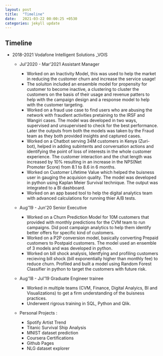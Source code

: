 ```yaml
---
layout: post
title:  "Timeline"
date:   2021-03-22 00:00:25 +0530
categories: jekyll update
---
```



## Timeline

- 2018-2021 Vodafone Intelligent Solutions _VOIS
  - Jul'2020 - Mar'2021 Assistant Manager   
    - Worked on an Inactivity Model, this was used to help the market in reducing the customer churn and increase the service usage! 
    - The soluiton included an ensemble model for propensity for customer to become inactive, a clustering to cluster the customers on the basis of their usage and revenue patters to help with the campaign design and a response model to help with the customer targeting. 
    - Worked on a fraud use case to find users who are abusing the network with fraudlent activities pretaining to the IRSF and Wangiri cases. The model was developed in two ways, supervised and unsupervised to check for the best performance. Later the outputs from both the models was taken by the Fraud team as they both provided insights and captured cases.
    - Worked on a Chatbot serving 34M customers in Kenya (Zuri-bot), helped in adding subintents and conversation actions and identifying the point of loss of interests in the whole customer experience. The customer interaction and the chat length was increased by 10% resulting in an increase in the NPS(Net Promoter Score) from 8.1 to 8.6 in 6 months.
    - Worked on Customer Lifetime Value which helped the buisness user in gauging the acquision quality. The model was developed in python using Kaplan Meier Survival technique. The output was integrated to a BI dashboard. 
    - Worked on an app based tool to help the digital analytics team with advanced calculations for running thier A/B tests.
  - Aug'19 - Jun'20 Senior Executive
    - Worked on a Churn Prediction Model for 10M customers that provided with monthly predictions for the CVM team to run campaigns. Did post campaign analytics to help them identify better offers for specific kind of customers.
    - Worked on a P2P conversion model, basically converting Prepaid customers to Postpaid customers. The model used an ensemble of 3 models and was developed in python.
    - Worked on bill shock analysis, Identfying and profiling customers recieving bill shock (bill exponentially higher than monthly fee) to reduce churn. Profiled and built a model using Random Forest Classifier in python to target the customers with future risk.
  - Aug'18 - Jul'19 Graduate Engineer trainee
    - Worked in multiple teams (CVM, Finance, Digital Analyics, BI and Visualizations) to get a firm understanding of the buisness practices. 
    - Underwent rigrous training in SQL, Python and Qlik.

  - Personal Projects :
    - Spotify Artist Trend 
    - Titanic Survival Ship Analysis
    - MNIST dataset prediction
    - Coursera Certifications
    - Github Pages
    - NLG dataset explorer

    

